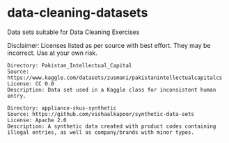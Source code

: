# data-cleaning-datasets
Data sets suitable for Data Cleaning Exercises

Disclaimer: Licenses listed as per source with best effort. They may be incorrect. Use at your own risk.

```
Directory: Pakistan_Intellectual_Capital
Source: https://www.kaggle.com/datasets/zusmani/pakistanintellectualcapitalcs
License: CC 0.0
Description: Data set used in a Kaggle class for inconsistent human entry.

Directory: appliance-skus-synthetic
Source: https://github.com/vishaalkapoor/synthetic-data-sets
License: Apache 2.0
Description: A synthetic data created with product codes containing illegal entries, as well as company/brands with minor typos.
```
